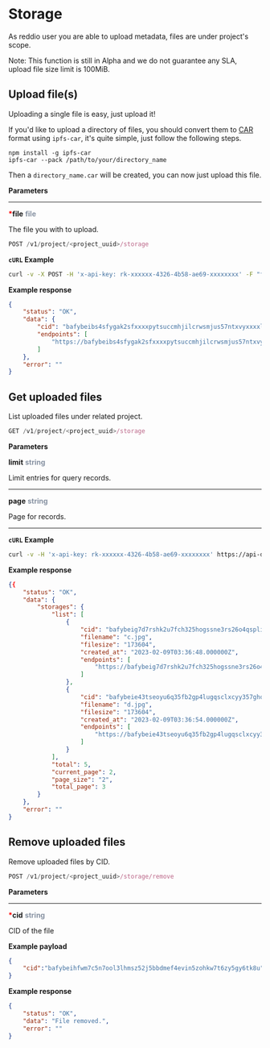 # Storage

As reddio user you are able to upload metadata, files are under project's scope.

Note: This function is still in Alpha and we do not guarantee any SLA, upload file size limit is 100MiB.

## Upload file(s)

Uploading a single file is easy, just upload it!

If you'd like to upload a directory of files, you should convert them to [CAR](https://ipld.io/specs/transport/car/) format using `ipfs-car`, it's quite simple, just follow the following steps.

```
npm install -g ipfs-car
ipfs-car --pack /path/to/your/directory_name
```

Then a `directory_name.car` will be created, you can now just upload this file.


**Parameters**

---
<strong style='color:red'>*</strong>**file** <strong style='color:#8792a2'>file</strong>

The file you with to upload.

```jsx
POST /v1/project/<project_uuid>/storage
```

**`cURL` Example**
```sh
curl -v -X POST -H 'x-api-key: rk-xxxxxx-4326-4b58-ae69-xxxxxxxx' -F "file=@directory_name.car" https://api-dev.reddio.com/v1/project/8e179868-c7ca-49bc-afd7-c178b7b8cf15/storage
```

**Example response**
```json
{
    "status": "OK",
    "data": {
        "cid": "bafybeibs4sfygak2sfxxxxpytsuccmhjilcrwsmjus57ntxvyxxxxlpddq",
        "endpoints": [
            "https://bafybeibs4sfygak2sfxxxxpytsuccmhjilcrwsmjus57ntxvyxxxxlpddq.ipfs.nftstorage.link/"
        ]
    },
    "error": ""
}
```

## Get uploaded files

List uploaded files under related project.

```jsx
GET /v1/project/<project_uuid>/storage
```
**Parameters**


**limit** <strong style='color:#8792a2'>string</strong>

Limit entries for query records.

---

**page** <strong style='color:#8792a2'>string</strong>

Page for records.

---

**`cURL` Example**
```sh
curl -v -H 'x-api-key: rk-xxxxxx-4326-4b58-ae69-xxxxxxxx' https://api-dev.reddio.com/v1/project/8e179868-c7ca-49bc-afd7-c178b7b8cf15/storage
```

**Example response**
```json
{{
    "status": "OK",
    "data": {
        "storages": {
            "list": [
                {
                    "cid": "bafybeig7d7rshk2u7fch325hogssne3rs26o4qspli7ylrq7myzfc3i46u",
                    "filename": "c.jpg",
                    "filesize": "173604",
                    "created_at": "2023-02-09T03:36:48.000000Z",
                    "endpoints": [
                        "https://bafybeig7d7rshk2u7fch325hogssne3rs26o4qspli7ylrq7myzfc3i46u.ipfs.nftstorage.link/"
                    ]
                },
                {
                    "cid": "bafybeie43tseoyu6q35fb2gp4lugqsclxcyy357ghoajh5ojckhyie63ji",
                    "filename": "d.jpg",
                    "filesize": "173604",
                    "created_at": "2023-02-09T03:36:54.000000Z",
                    "endpoints": [
                        "https://bafybeie43tseoyu6q35fb2gp4lugqsclxcyy357ghoajh5ojckhyie63ji.ipfs.nftstorage.link/"
                    ]
                }
            ],
            "total": 5,
            "current_page": 2,
            "page_size": "2",
            "total_page": 3
        }
    },
    "error": ""
}
```

## Remove uploaded files

Remove uploaded files by CID.

```jsx
POST /v1/project/<project_uuid>/storage/remove
```

**Parameters**

---

<strong style='color:red'>*</strong>**cid** <strong style='color:#8792a2'>string</strong>

CID of the file

**Example payload**
```json
{
    "cid":"bafybeihfwm7c5n7ool3lhmsz52j5bbdmef4evin5zohkw7t6zy5gy6tk8u"
}
```

**Example response**
```json
{
    "status": "OK",
    "data": "File removed.",
    "error": ""
}
```